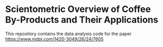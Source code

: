 # Scientometric Overview of Coffee By-Products and Their Applications

This repository contains the data analysis code for the paper https://www.mdpi.com/1420-3049/26/24/7605
